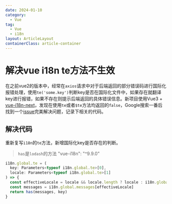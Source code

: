 ```yaml
---
date: 2024-01-10
category:
  - Vue
tag:
  - Vue
  - i18n
layout: ArticleLayout
containerClass: article-container
---
```


# 解决vue i18n te方法不生效

在之前vue2的版本中，经常在`axios`请求中对于后端返回的部分错误码进行国际化报错处理，使用`te('some.key')`判断key是否在国际化文件中，如果存在就翻译key进行报错，如果不存在则提示后端返回的具体错误信息。新项目使用Vue3 + [vue-i18n-next](https://github.com/intlify/vue-i18n-next)，发现在使用`te`或者`$te`方法均返回的`false`，Google搜索一番后找到一个[issue](https://github.com/kazupon/vue-i18n/issues/1521)完美解决问题，记录下相关的代码。

<!-- more -->

## 解决代码

重新复写`i18n`的`te`方法，新增国际化key是否存在的判断。

> `has`是`lodash`的方法
> "vue-i18n": "^9.9.0"

```ts
i18n.global.te = (
  key: Parameters<typeof i18n.global.te>[0],
  locale: Parameters<typeof i18n.global.te>[1]
) => {
  const effectiveLocale = locale && locale.length ? locale : i18n.global.locale
  const messages = i18n.global.messages[effectiveLocale]
  return has(messages, key)
}
```
